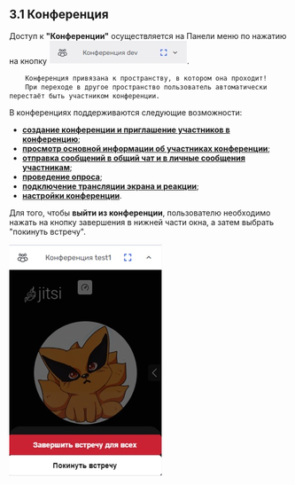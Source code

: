 ## 3.1 Конференция

Доступ к **"Конференции"** осуществляется на Панели меню по нажатию на кнопку ![конференции](/imgs/conference_button.jpg). 

        Конференция привязана к пространству, в котором она проходит! 
        При переходе в другое пространство пользователь автоматически перестаёт быть участником конференции. 

В конференциях поддерживаются следующие возможности:

- [**cоздание конференции и приглашение участников в конференцию**](3.1.1_create_&_join.md);
- [**просмотр основной информации об участниках конференции**](3.1.2_view_info.md);
- [**отправка сообщений в общий чат и в личные сообщения участникам**](3.1.3_messages.md);
- [**проведение опроса**](3.1.4_poll.md);
- [**подключение трансляции экрана и реакции**](3.1.5_video.md);
- [**настройки конференции**](3.1.6_settings.md).

Для того, чтобы **выйти из конференции**, пользователю необходимо нажать на кнопку завершения в нижней части окна, а затем выбрать "покинуть встречу".

![конференции_выход](/imgs/конференции_выход.jpg)






